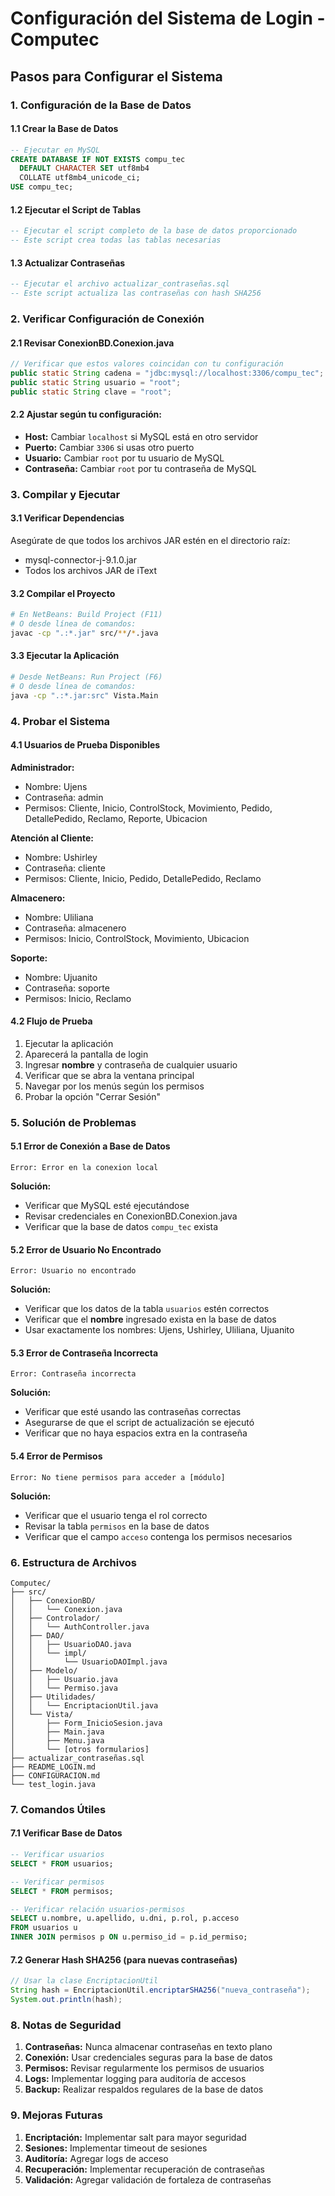 # Configuración del Sistema de Login - Computec

## Pasos para Configurar el Sistema

### 1. Configuración de la Base de Datos

#### 1.1 Crear la Base de Datos
```sql
-- Ejecutar en MySQL
CREATE DATABASE IF NOT EXISTS compu_tec
  DEFAULT CHARACTER SET utf8mb4
  COLLATE utf8mb4_unicode_ci;
USE compu_tec;
```

#### 1.2 Ejecutar el Script de Tablas
```sql
-- Ejecutar el script completo de la base de datos proporcionado
-- Este script crea todas las tablas necesarias
```

#### 1.3 Actualizar Contraseñas
```sql
-- Ejecutar el archivo actualizar_contraseñas.sql
-- Este script actualiza las contraseñas con hash SHA256
```

### 2. Verificar Configuración de Conexión

#### 2.1 Revisar ConexionBD.Conexion.java
```java
// Verificar que estos valores coincidan con tu configuración
public static String cadena = "jdbc:mysql://localhost:3306/compu_tec";
public static String usuario = "root";
public static String clave = "root";
```

#### 2.2 Ajustar según tu configuración:
- **Host:** Cambiar `localhost` si MySQL está en otro servidor
- **Puerto:** Cambiar `3306` si usas otro puerto
- **Usuario:** Cambiar `root` por tu usuario de MySQL
- **Contraseña:** Cambiar `root` por tu contraseña de MySQL

### 3. Compilar y Ejecutar

#### 3.1 Verificar Dependencias
Asegúrate de que todos los archivos JAR estén en el directorio raíz:
- mysql-connector-j-9.1.0.jar
- Todos los archivos JAR de iText

#### 3.2 Compilar el Proyecto
```bash
# En NetBeans: Build Project (F11)
# O desde línea de comandos:
javac -cp ".:*.jar" src/**/*.java
```

#### 3.3 Ejecutar la Aplicación
```bash
# Desde NetBeans: Run Project (F6)
# O desde línea de comandos:
java -cp ".:*.jar:src" Vista.Main
```

### 4. Probar el Sistema

#### 4.1 Usuarios de Prueba Disponibles

**Administrador:**
- Nombre: Ujens
- Contraseña: admin
- Permisos: Cliente, Inicio, ControlStock, Movimiento, Pedido, DetallePedido, Reclamo, Reporte, Ubicacion

**Atención al Cliente:**
- Nombre: Ushirley
- Contraseña: cliente
- Permisos: Cliente, Inicio, Pedido, DetallePedido, Reclamo

**Almacenero:**
- Nombre: Uliliana
- Contraseña: almacenero
- Permisos: Inicio, ControlStock, Movimiento, Ubicacion

**Soporte:**
- Nombre: Ujuanito
- Contraseña: soporte
- Permisos: Inicio, Reclamo

#### 4.2 Flujo de Prueba
1. Ejecutar la aplicación
2. Aparecerá la pantalla de login
3. Ingresar **nombre** y contraseña de cualquier usuario
4. Verificar que se abra la ventana principal
5. Navegar por los menús según los permisos
6. Probar la opción "Cerrar Sesión"

### 5. Solución de Problemas

#### 5.1 Error de Conexión a Base de Datos
```
Error: Error en la conexion local
```
**Solución:**
- Verificar que MySQL esté ejecutándose
- Revisar credenciales en ConexionBD.Conexion.java
- Verificar que la base de datos `compu_tec` exista

#### 5.2 Error de Usuario No Encontrado
```
Error: Usuario no encontrado
```
**Solución:**
- Verificar que los datos de la tabla `usuarios` estén correctos
- Verificar que el **nombre** ingresado exista en la base de datos
- Usar exactamente los nombres: Ujens, Ushirley, Uliliana, Ujuanito

#### 5.3 Error de Contraseña Incorrecta
```
Error: Contraseña incorrecta
```
**Solución:**
- Verificar que esté usando las contraseñas correctas
- Asegurarse de que el script de actualización se ejecutó
- Verificar que no haya espacios extra en la contraseña

#### 5.4 Error de Permisos
```
Error: No tiene permisos para acceder a [módulo]
```
**Solución:**
- Verificar que el usuario tenga el rol correcto
- Revisar la tabla `permisos` en la base de datos
- Verificar que el campo `acceso` contenga los permisos necesarios

### 6. Estructura de Archivos

```
Computec/
├── src/
│   ├── ConexionBD/
│   │   └── Conexion.java
│   ├── Controlador/
│   │   └── AuthController.java
│   ├── DAO/
│   │   ├── UsuarioDAO.java
│   │   └── impl/
│   │       └── UsuarioDAOImpl.java
│   ├── Modelo/
│   │   ├── Usuario.java
│   │   └── Permiso.java
│   ├── Utilidades/
│   │   └── EncriptacionUtil.java
│   └── Vista/
│       ├── Form_InicioSesion.java
│       ├── Main.java
│       ├── Menu.java
│       └── [otros formularios]
├── actualizar_contraseñas.sql
├── README_LOGIN.md
├── CONFIGURACION.md
└── test_login.java
```

### 7. Comandos Útiles

#### 7.1 Verificar Base de Datos
```sql
-- Verificar usuarios
SELECT * FROM usuarios;

-- Verificar permisos
SELECT * FROM permisos;

-- Verificar relación usuarios-permisos
SELECT u.nombre, u.apellido, u.dni, p.rol, p.acceso 
FROM usuarios u 
INNER JOIN permisos p ON u.permiso_id = p.id_permiso;
```

#### 7.2 Generar Hash SHA256 (para nuevas contraseñas)
```java
// Usar la clase EncriptacionUtil
String hash = EncriptacionUtil.encriptarSHA256("nueva_contraseña");
System.out.println(hash);
```

### 8. Notas de Seguridad

1. **Contraseñas:** Nunca almacenar contraseñas en texto plano
2. **Conexión:** Usar credenciales seguras para la base de datos
3. **Permisos:** Revisar regularmente los permisos de usuarios
4. **Logs:** Implementar logging para auditoría de accesos
5. **Backup:** Realizar respaldos regulares de la base de datos

### 9. Mejoras Futuras

1. **Encriptación:** Implementar salt para mayor seguridad
2. **Sesiones:** Implementar timeout de sesiones
3. **Auditoría:** Agregar logs de acceso
4. **Recuperación:** Implementar recuperación de contraseñas
5. **Validación:** Agregar validación de fortaleza de contraseñas 